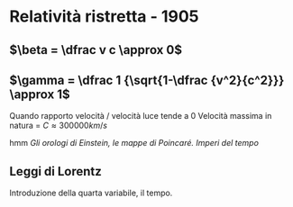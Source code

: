 # Relatività ristretta - 1905
## $\beta = \dfrac v c \approx 0$
## $\gamma = \dfrac 1 {\sqrt{1-\dfrac {v^2}{c^2}}} \approx 1$
Quando rapporto velocità / velocità luce tende a 0 
Velocità massima in natura = $C \approx 300000km/s$  

hmm
*Gli orologi di Einstein, le mappe di Poincaré. Imperi del tempo*

## Leggi di Lorentz
Introduzione della quarta variabile, il tempo. 

